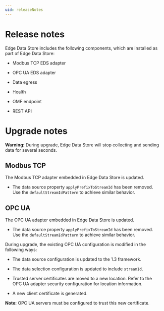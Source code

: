 ```yaml
---
uid: releaseNotes
---
```


# Release notes

Edge Data Store includes the following components, which are installed as part of Edge Data Store:

- Modbus TCP EDS adapter

- OPC UA EDS adapter

- Data egress

- Health

- OMF endpoint

- REST API

# Upgrade notes

**Warning:** During upgrade, Edge Data Store will stop collecting and sending data for several seconds.

## Modbus TCP

The Modbus TCP adapter embedded in Edge Data Store is updated.

- The data source property `applyPrefixToStreamId` has been removed. Use the `defaultStreamIdPattern` to achieve similar behavior.

## OPC UA

The OPC UA adapter embedded in Edge Data Store is updated.

- The data source property `applyPrefixToStreamId` has been removed. Use the `defaultStreamIdPattern` to achieve similar behavior.

During upgrade, the existing OPC UA configuration is modified in the following ways:

- The data source configuration is updated to the 1.3 framework.

- The data selection configuration is updated to include `streamId`.

- Trusted server certificates are moved to a new location. Refer to the OPC UA adapter security configuration for location information.

- A new client certificate is generated. 
 
**Note:** OPC UA servers must be configured to trust this new certificate.













